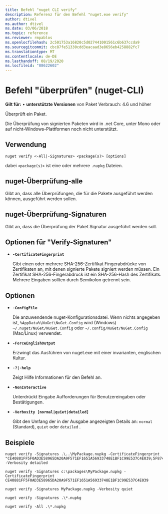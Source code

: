 ```yaml
---
title: Befehl "nuget CLI verify"
description: Referenz für den Befehl "nuget.exe verify"
author: dtivel
ms.author: dtivel
ms.date: 03/06/2018
ms.topic: reference
ms.reviewer: rmpablos
ms.openlocfilehash: 2c501753a16820c5d027441001561c6b637ccda9
ms.sourcegitcommit: cbc87fe51330cdd3eacaad3e8656eb4258882fc7
ms.translationtype: MT
ms.contentlocale: de-DE
ms.lasthandoff: 08/19/2020
ms.locfileid: "88622602"
---
```

# <a name="verify-command-nuget-cli"></a>Befehl "überprüfen" (nuget-CLI)

**Gilt für:** &bullet; **unterstützte Versionen** von Paket Verbrauch: 4.6 und höher

Überprüft ein Paket.

Die Überprüfung von signierten Paketen wird in .net Core, unter Mono oder auf nicht-Windows-Plattformen noch nicht unterstützt.

## <a name="usage"></a>Verwendung

```cli
nuget verify <-All|-Signatures> <package(s)> [options]
```

dabei `<package(s)>` ist eine oder mehrere `.nupkg` Dateien.

## <a name="nuget-verify--all"></a>nuget-Überprüfung-alle

Gibt an, dass alle Überprüfungen, die für die Pakete ausgeführt werden können, ausgeführt werden sollen.

## <a name="nuget-verify--signatures"></a>nuget-Überprüfung-Signaturen

Gibt an, dass die Überprüfung der Paket Signatur ausgeführt werden soll.

## <a name="options-for-verify--signatures"></a>Optionen für "Verify-Signaturen"

- **`-CertificateFingerprint`**

  Gibt einen oder mehrere SHA-256-Zertifikat Fingerabdrücke von Zertifikaten an, mit denen signierte Pakete signiert werden müssen. Ein Zertifikat SHA-256-Fingerabdruck ist ein SHA-256-Hash des Zertifikats. Mehrere Eingaben sollten durch Semikolon getrennt sein.

## <a name="options"></a>Optionen

- **`-ConfigFile`**

  Die anzuwendende nuget-Konfigurationsdatei. Wenn nichts angegeben ist, `%AppData%\NuGet\NuGet.Config` wird (Windows) `~/.nuget/NuGet/NuGet.Config` oder `~/.config/NuGet/NuGet.Config` (Mac/Linux) verwendet.

- **`-ForceEnglishOutput`**

  Erzwingt das Ausführen von nuget.exe mit einer invarianten, englischen Kultur.

- **`-?|-help`**

  Zeigt Hilfe Informationen für den Befehl an.

- **`-NonInteractive`**

  Unterdrückt Eingabe Aufforderungen für Benutzereingaben oder Bestätigungen.

- **`-Verbosity [normal|quiet|detailed]`**

  Gibt den Umfang der in der Ausgabe angezeigten Details an: `normal` (Standard), `quiet` oder `detailed` .

## <a name="examples"></a>Beispiele

```cli
nuget verify -Signatures .\..\MyPackage.nupkg -CertificateFingerprint "CE40881FF5F0AD3E58965DA20A9F571EF1651A56933748E1BF1C99E537C4E039;5F874AAF47BCB268A19357364E7FBB09D6BF9E8A93E1229909AC5CAC865802E2" -Verbosity detailed

nuget verify -Signatures c:\packages\MyPackage.nupkg -CertificateFingerprint CE40881FF5F0AD3E58965DA20A9F571EF1651A56933748E1BF1C99E537C4E039

nuget verify -Signatures MyPackage.nupkg -Verbosity quiet

nuget verify -Signatures .\*.nupkg

nuget verify -All .\*.nupkg

```